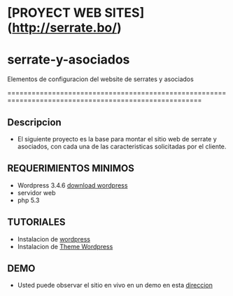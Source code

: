 # [PROYECT  WEB SITES] (http://serrate.bo/)

serrate-y-asociados
======================================================================================================

Elementos de configuracion del website de serrates y asociados

======================================================================================================


## Descripcion
* El siguiente proyecto es la base para montar el sitio web de serrate y asociados, con cada una de las caracteristicas solicitadas
por el cliente.
 

## REQUERIMIENTOS MINIMOS
* Wordpress 3.4.6    [download  wordpress](http://wordpress.org)
* servidor web
* php 5.3

## TUTORIALES
* Instalacion de  [wordpress](http://www.youtube.com/watch?v=Q4LCJFe1vA8)
* Instalacion de [Theme Wordpress ](http://www.youtube.com/watch?v=RnfZOhO_Xhs)


## DEMO
* Usted puede observar el sitio en vivo  en un demo  en esta [direccion](http://serrate.bo/beta/)
